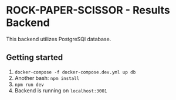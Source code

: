 # ROCK-PAPER-SCISSOR - Results Backend

This backend utilizes PostgreSQl database.

## Getting started

1. `docker-compose -f docker-compose.dev.yml up db`
2. Another bash: `npm install`
3. `npm run dev`
4. Backend is running on `localhost:3001`